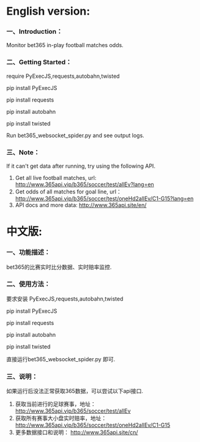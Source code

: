  
    
# English version:

### 一、Introduction：
Monitor bet365 in-play football matches odds.

### 二、Getting Started：
require PyExecJS,requests,autobahn,twisted  
  
  
pip install PyExecJS  

pip install requests  

pip install autobahn  

pip install twisted
  
  
Run bet365_websocket_spider.py and see output logs.

### 三、Note：
If it can't get data after running, try using the following API.

1. Get all live football matches, url: http://www.365api.vip/b365/soccer/test/allEv?lang=en
2. Get odds of all matches for goal line, url： http://www.365api.vip/b365/soccer/test/oneHd2allEv/C1-G15?lang=en
3. API docs and more data:  http://www.365api.site/en/
  
    
    
# 中文版:

### 一、功能描述：
bet365的比赛实时比分数据、实时赔率监控.

### 二、使用方法：
要求安装 PyExecJS,requests,autobahn,twisted
  
  
pip install PyExecJS

pip install requests  

pip install autobahn

pip install twisted
  
  
直接运行bet365_websocket_spider.py 即可.

### 三、说明：
如果运行后没法正常获取365数据，可以尝试以下api接口.

1. 获取当前进行的足球赛事，地址： http://www.365api.vip/b365/soccer/test/allEv
2. 获取所有赛事大小盘实时赔率，地址： http://www.365api.vip/b365/soccer/test/oneHd2allEv/C1-G15
3. 更多数据接口和说明：  http://www.365api.site/cn/  


